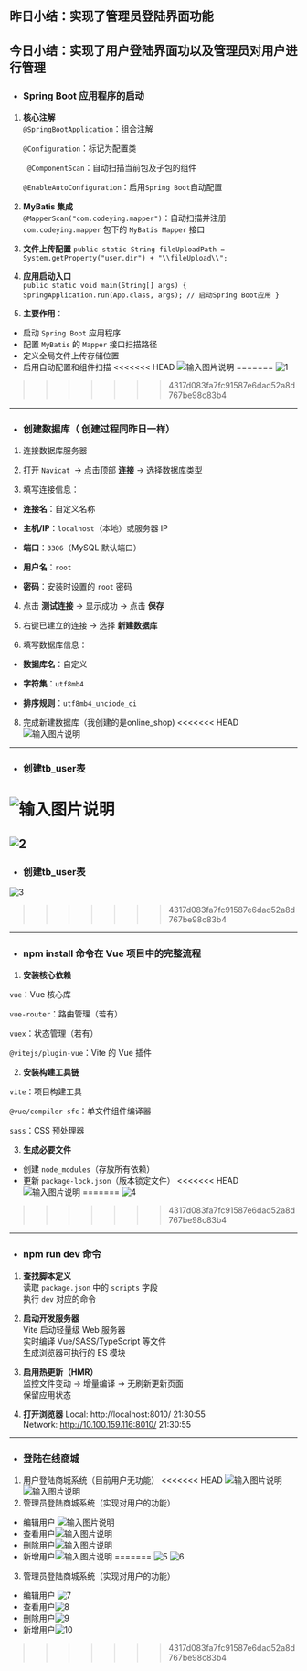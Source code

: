 ## **昨日小结**：实现了管理员登陆界面功能
## **今日小结**：实现了用户登陆界面功以及管理员对用户进行管理
- ### **Spring Boot 应用程序的启动**
1.  **核心注解**  
    `@SpringBootApplication`：组合注解
    
	   `@Configuration`：标记为配置类
        
    ` @ComponentScan`：自动扫描当前包及子包的组件
        
	`@EnableAutoConfiguration`：启用`Spring Boot`自动配置
        
2.  **MyBatis 集成**  
    `@MapperScan("com.codeying.mapper")`：自动扫描并注册 			  `com.codeying.mapper` 包下的 `MyBatis Mapper` 接口
    
3.  **文件上传配置**
	`public static String fileUploadPath = 
		     System.getProperty("user.dir") + "\\fileUpload\\";`
4. **应用启动入口**		  
`public static void main(String[] args) {
	     SpringApplication.run(App.class, args); // 启动Spring Boot应用
		}`
5. **主要作用**：  
- 启动 `Spring Boot` 应用程序  
 - 配置 `MyBatis` 的 `Mapper` 接口扫描路径  
 - 定义全局文件上传存储位置  
 - 启用自动配置和组件扫描
<<<<<<< HEAD
 ![输入图片说明](./image/txZXoC5sCZxSqzdr.png)
=======
 ![1](https://github.com/user-attachments/assets/1746f3e0-dc6d-4b44-914b-9af9629e916c)
>>>>>>> 4317d083fa7fc91587e6dad52a8d767be98c83b4
 ---
 - ### **创建数据库**（ **创建过程同昨日一样**）
1.  连接数据库服务器

2.  打开 `Navicat `→ 点击顶部 **连接** → 选择数据库类型
    
3.  填写连接信息：
    
   - **连接名**：自定义名称
        
   - **主机/IP**：`localhost`（本地）或服务器 IP
        
   - **端口**：`3306`（MySQL 默认端口）
        
   -  **用户名**：`root`
        
   - **密码**：安装时设置的 `root` 密码
        
4.  点击 **测试连接** → 显示成功 → 点击 **保存**

6.  右键已建立的连接 → 选择 **新建数据库**
    
7.  填写数据库信息：
    
- **数据库名**：自定义
        
-  **字符集**：`utf8mb4`
        
- **排序规则**：`utf8mb4_unciode_ci`
 8. 完成新建数据库（我创建的是online_shop)
<<<<<<< HEAD
 ![输入图片说明](./image/xetUXGWa9ZfWQK8V.png)

---
 - ### **创建tb_user表**
![输入图片说明](./image/5pLt9z8s4vOz5FhI.png)
=======
![2](https://github.com/user-attachments/assets/92b90e13-141d-42b3-9cef-fff78b6a83a5)
---
 - ### **创建tb_user表**
![3](https://github.com/user-attachments/assets/2e3750e3-b7b7-4a4a-9d59-47c6b6369482)
>>>>>>> 4317d083fa7fc91587e6dad52a8d767be98c83b4
---
- ### **npm install 命令在 Vue 项目中的完整流程**
1.  **安装核心依赖**
    
   `vue`：Vue 核心库
        
`vue-router`：路由管理（若有）
        
`vuex`：状态管理（若有）
        
`@vitejs/plugin-vue`：Vite 的 Vue 插件
        
2.  **安装构建工具链**
    
`vite`：项目构建工具
        
`@vue/compiler-sfc`：单文件组件编译器
        
`sass`：CSS 预处理器
        
3.  **生成必要文件**  
 - 创建 `node_modules`（存放所有依赖）  
  - 更新 `package-lock.json`（版本锁定文件）
<<<<<<< HEAD
    ![输入图片说明](./image/SzG1EafdMbHetrF2.png)
=======
    ![4](https://github.com/user-attachments/assets/46d29e0d-a3c4-4bd5-a5a0-1a555c108c76)
>>>>>>> 4317d083fa7fc91587e6dad52a8d767be98c83b4
  ---
   - ### **npm run dev 命令**
1.  **查找脚本定义**  
    读取 `package.json` 中的 `scripts` 字段  
    执行 `dev` 对应的命令
    
2.  **启动开发服务器**  
    Vite 启动轻量级 Web 服务器  
    实时编译 Vue/SASS/TypeScript 等文件  
    生成浏览器可执行的 ES 模块
    
6.  **启用热更新（HMR）**  
    监控文件变动 → 增量编译 → 无刷新更新页面  
    保留应用状态
    
7.  **打开浏览器**
 Local:   http://localhost:8010/                                                                                                                                                                                      21:30:55  
  Network: http://10.100.159.116:8010/                                                                                                                                                                                 21:30:55  
  ---
  - ### **登陆在线商城**
   1. 用户登陆商城系统（目前用户无功能）
<<<<<<< HEAD
   ![输入图片说明](./image/WF2AjIYzPBeGobzB.png)
![输入图片说明](./image/2d0ug0f5oUQ9Vkza.png)  
 3. 管理员登陆商城系统（实现对用户的功能）
 - 编辑用户 
![输入图片说明](./image/2025-06-19/ZBRXCJORiFAXgVVj.png)
- 查看用户![输入图片说明](./image/Z0jzXzbbM34M9GFD.png)
- 删除用户![输入图片说明](./image/PPeajwOUmKsxIUkL.png)
- 新增用户![输入图片说明](./image/gsZSfI5QLyTMbsIM.png)
=======
  ![5](https://github.com/user-attachments/assets/7edb96b3-1d8e-4a58-8ad8-bf99365de05a)
![6](https://github.com/user-attachments/assets/b69f9e42-ba5c-41f6-a9fd-1b9410df8767)
 3. 管理员登陆商城系统（实现对用户的功能）
 - 编辑用户 
![7](https://github.com/user-attachments/assets/ed5b0f5f-bb48-4239-a9b5-ba92fdc8d92d)
- 查看用户![8](https://github.com/user-attachments/assets/0537c5aa-1f86-4d77-a771-cb7289546032)
- 删除用户![9](https://github.com/user-attachments/assets/e047b711-06a4-4c41-a080-f0bfda8613c0)
- 新增用户![10](https://github.com/user-attachments/assets/805406ec-858c-4d56-9a75-5bbc494b41f0)
>>>>>>> 4317d083fa7fc91587e6dad52a8d767be98c83b4

